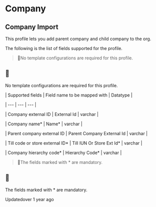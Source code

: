 # Company

## Company Import

This profile lets you add parent company and child company to the org.

The following is the list of fields supported for the profile.

> 📘No template configurations are required for this profile.

## 📘

No template configurations are required for this profile.

| Supported fields | Field name to be mapped with | Datatype |

| --- | --- | --- |

| Company external ID | External Id | varchar |

| Company name* | Name* | varchar |

| Parent company external ID | Parent Company External Id | varchar |

| Till code or store external ID* | Till IUN Or Store Ext Id* | varchar |

| Company hierarchy code* | Hierarchy Code* | varchar |



> 📘The fields marked with * are mandatory.

## 📘

The fields marked with * are mandatory.

Updatedover 1 year ago
